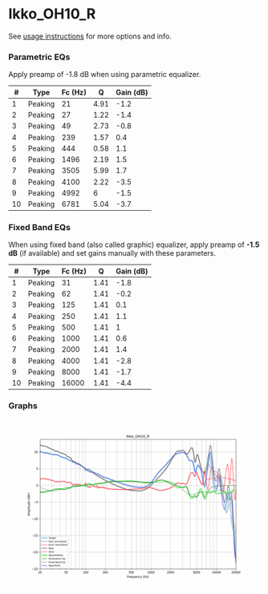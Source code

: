 # Ikko_OH10_R
See [usage instructions](https://github.com/jaakkopasanen/AutoEq#usage) for more options and info.

### Parametric EQs
Apply preamp of -1.8 dB when using parametric equalizer.

|   # | Type    |   Fc (Hz) |    Q |   Gain (dB) |
|-----|---------|-----------|------|-------------|
|   1 | Peaking |        21 | 4.91 |        -1.2 |
|   2 | Peaking |        27 | 1.22 |        -1.4 |
|   3 | Peaking |        49 | 2.73 |        -0.8 |
|   4 | Peaking |       239 | 1.57 |         0.4 |
|   5 | Peaking |       444 | 0.58 |         1.1 |
|   6 | Peaking |      1496 | 2.19 |         1.5 |
|   7 | Peaking |      3505 | 5.99 |         1.7 |
|   8 | Peaking |      4100 | 2.22 |        -3.5 |
|   9 | Peaking |      4992 | 6    |        -1.5 |
|  10 | Peaking |      6781 | 5.04 |        -3.7 |

### Fixed Band EQs
When using fixed band (also called graphic) equalizer, apply preamp of **-1.5 dB** (if available) and set gains manually with these parameters.

|   # | Type    |   Fc (Hz) |    Q |   Gain (dB) |
|-----|---------|-----------|------|-------------|
|   1 | Peaking |        31 | 1.41 |        -1.8 |
|   2 | Peaking |        62 | 1.41 |        -0.2 |
|   3 | Peaking |       125 | 1.41 |         0.1 |
|   4 | Peaking |       250 | 1.41 |         1.1 |
|   5 | Peaking |       500 | 1.41 |         1   |
|   6 | Peaking |      1000 | 1.41 |         0.6 |
|   7 | Peaking |      2000 | 1.41 |         1.4 |
|   8 | Peaking |      4000 | 1.41 |        -2.8 |
|   9 | Peaking |      8000 | 1.41 |        -1.7 |
|  10 | Peaking |     16000 | 1.41 |        -4.4 |

### Graphs
![](./Ikko_OH10_R.png)
